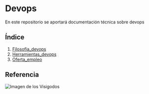 # Devops

En este repositorio se aportará documentación técnica sobre devops 

## Índice

1. [Filosofia_devops](Filosofia_devops.md)
2. [Herramientas_devops](Herramientas_devops.md)
3. [Oferta_empleo](Oferta_empleo.md)

## Referencia

![Imagen de los Visigodos](img/visigodos.png)
